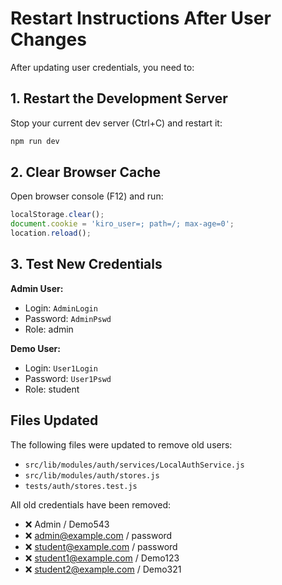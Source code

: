 # Restart Instructions After User Changes

After updating user credentials, you need to:

## 1. Restart the Development Server

Stop your current dev server (Ctrl+C) and restart it:

```bash
npm run dev
```

## 2. Clear Browser Cache

Open browser console (F12) and run:

```javascript
localStorage.clear();
document.cookie = 'kiro_user=; path=/; max-age=0';
location.reload();
```

## 3. Test New Credentials

**Admin User:**

- Login: `AdminLogin`
- Password: `AdminPswd`
- Role: admin

**Demo User:**

- Login: `User1Login`
- Password: `User1Pswd`
- Role: student

## Files Updated

The following files were updated to remove old users:

- `src/lib/modules/auth/services/LocalAuthService.js`
- `src/lib/modules/auth/stores.js`
- `tests/auth/stores.test.js`

All old credentials have been removed:

- ❌ Admin / Demo543
- ❌ admin@example.com / password
- ❌ student@example.com / password
- ❌ student1@example.com / Demo123
- ❌ student2@example.com / Demo321
